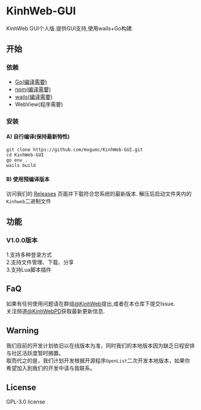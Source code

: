 # KinhWeb-GUI
KinhWeb GUI个人版.提供GUI支持,使用wails+Go构建.

## 开始  
### 依赖
- [Go(编译需要)](https://golang.google.cn/dl/)
- [npm(编译需要)](https://nodejs.org/zh-cn/download)
- [wails(编译需要)](https://wails.io/zh-Hans/docs/gettingstarted/installation/)
- WebView(程序需要)

### 安装
#### A) 自行编译(保持最新特性)

```
git clone https://github.com/mogumc/KinhWeb-GUI.git
cd KinhWeb-GUI
go env .
wails build
```
#### B) 使用预编译版本
访问我们的 [Releases](https://github.com/mogumc/KinhWeb-GUI/releases) 页面并下载符合您系统的最新版本.
解压后启动文件夹内的``Kinhweb``二进制文件

## 功能
### V1.0.0版本
   1.支持多种登录方式  
   2.支持文件管理、下载、分享  
   3.支持Lua脚本插件  

## FaQ
如果有任何使用问题请在群组[@KinhWeb](https://t.me/kinhweb)提出,或者在本仓库下提交Issue.  
关注频道[@KinhWebPD](https://t.me/kinhwebpd)获取最新更新信息.

## Warning
我们目前的开发计划依旧以在线版本为准，同时我们的本地版本因为缺乏日程安排与社区活跃度暂时搁置。  
取而代之的是，我们计划开发根据开源程序``OpenList``二次开发本地版本，如果你希望加入到我们的开发中请与我联系。

## License
GPL-3.0 license
